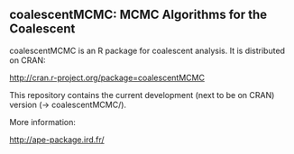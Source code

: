 <h2>coalescentMCMC: MCMC Algorithms for the Coalescent</h2>

coalescentMCMC is an R package for coalescent analysis. It is distributed on CRAN:

http://cran.r-project.org/package=coalescentMCMC

This repository contains the current development (next to be on CRAN) version (-> coalescentMCMC/).

More information:

http://ape-package.ird.fr/
